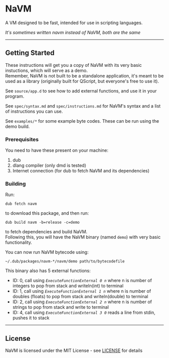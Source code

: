 # NaVM
A VM designed to be fast, intended for use in scripting languages.  
  
_It's sometimes written navm instead of NaVM, both are the same_

---

## Getting Started
These instructions will get you a copy of NaVM with its very basic instuctions, which will serve as a demo.  
Remember, NaVM is not built to be a standalone application, it's meant to be used as a library (originally built
for QScript, but everyone's free to use it).  

See `source/app.d` to see how to add external functions, and use it in your program.  
  
See `spec/syntax.md` and `spec/instructions.md` for NaVM's syntax and a list of instructions you can use.  

See `examples/*` for some example byte codes. These can be run using the demo build.

### Prerequisites
You need to have these present on your machine:

1. dub
2. dlang compiler (only dmd is tested)
3. Internet connection (for dub to fetch NaVM and its dependencies)

### Building
Run:
```
dub fetch navm
```
to download this package, and then run:
```
dub build navm -b=release -c=demo
```
to fetch dependencies and build NaVM.  
Following this, you will have the NaVM binary (named `demo`) with very basic functionality.  

You can now run NaVM bytecode using:  
```
~/.dub/packages/navm-*/navm/demo path/to/bytecodefile
```


This binary also has 5 external functions:

* ID: 0, call using *`ExecuteFunctionExternal 0 n`* where n is number of integers to pop from stack and writeln(int) to terminal
* ID: 1, call using *`ExecuteFunctionExternal 1 n`* where n is number of doubles (floats) to pop from stack and writeln(double) to terminal
* ID: 2, call using *`ExecuteFunctionExternal 2 n`* where n is number of strings to pop from stack and write to terminal
* ID: 4, call using *`ExecuteFunctionExternal 3 0`* reads a line from stdin, pushes it to stack

---

## License
NaVM is licensed under the MIT License - see [LICENSE](LICENSE) for details